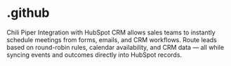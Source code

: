 # .github
Chili Piper Integration with HubSpot CRM allows sales teams to instantly schedule meetings from forms, emails, and CRM workflows. Route leads based on round-robin rules, calendar availability, and CRM data — all while syncing events and outcomes directly into HubSpot records.
